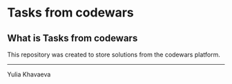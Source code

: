 # Tasks from codewars
## What is Tasks from codewars

This repository was created to store solutions from the codewars platform.

---
Yulia Khavaeva
